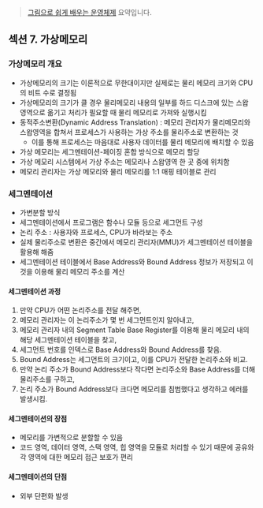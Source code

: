 > [그림으로 쉽게 배우는 운영체제](https://www.inflearn.com/course/%EB%B9%84%EC%A0%84%EA%B3%B5%EC%9E%90-%EC%9A%B4%EC%98%81%EC%B2%B4%EC%A0%9C/dashboard) 요약입니다.

## 섹션 7. 가상메모리
### 가상메모리 개요
- 가상메모리의 크기는 이론적으로 무한대이지만 실제로는 물리 메모리 크기와 CPU의 비트 수로 결정됨
- 가상메모리의 크기가 클 경우 물리메모리 내용의 일부를 하드 디스크에 있는 스왑 영역으로 옮기고 처리가 필요할 때 물리 메모리로 가져와 실행시킴
- 동적주소변환(Dynamic Address Translation) : 메모리 관리자가 물리메모리와 스왑영역을 합쳐서 프로세스가 사용하는 가상 주소를 물리주소로 변환하는 것
  - 이를 통해 프로세스는 마음대로 사용자 데이터를 물리 메모리에 배치할 수 있음
- 가상 메모리는 세그멘테이션-페이징 혼합 방식으로 메모리 할당
- 가상 메모리 시스템에서 가상 주소는 메모리나 스왑영역 한 곳 중에 위치함
- 메모리 관리자는 가상 메모리와 물리 메모리를 1:1 매핑 테이블로 관리

### 세그멘테이션
- 가변분할 방식
- 세그멘테이션에서 프로그램은 함수나 모듈 등으로 세그먼트 구성
- 논리 주소 : 사용자와 프로세스, CPU가 바라보는 주소
- 실제 물리주소로 변환은 중간에서 메모리 관리자(MMU)가 세그멘테이션 테이블을 활용해 해줌
- 세그멘테이션 테이블에서 Base Address와 Bound Address 정보가 저장되고 이것을 이용해 물리 메모리 주소를 계산
#### 세그멘테이션 과정
1. 만약 CPU가 어떤 논리주소를 전달 해주면, 
2. 메모리 관리자는 이 논리주소가 몇 번 세그먼트인지 알아내고,
3. 메모리 관리자 내의 Segment Table Base Register를 이용해 물리 메모리 내의 해당 세그멘테이션 테이블을 찾고,
4. 세그먼트 번호를 인덱스로 Base Address와 Bound Address를 찾음.
5. Bound Address는 세그먼트의 크기이고, 이를 CPU가 전달한 논리주소와 비교.
6. 만약 논리 주소가 Bound Address보다 작다면 논리주소와 Base Address를 더해 물리주소를 구하고,
7. 논리 주소가 Bound Address보다 크다면 메모리를 침범했다고 생각하고 에러를 발생시킴.
#### 세그멘테이션의 장점
- 메모리를 가변적으로 분할할 수 있음
- 코드 영역, 데이터 영역, 스택 영역, 힙 영역을 모듈로 처리할 수 있기 때문에 공유와 각 영역에 대한 메모리 접근 보호가 편리
#### 세그멘테이션의 단점
- 외부 단편화 발생
